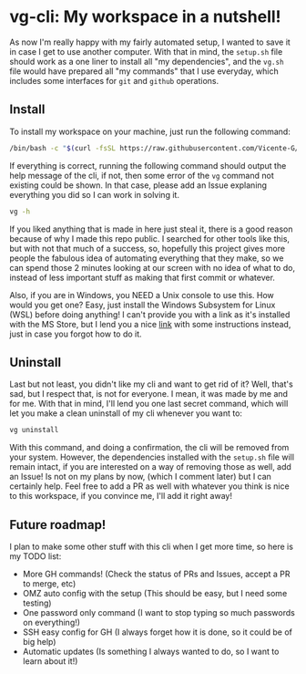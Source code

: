 # vg-cli: My workspace in a nutshell!

As now I'm really happy with my fairly automated setup, I wanted to save it in case I get to use another computer. With that in mind, the `setup.sh` file should work as a one liner to install all "my dependencies", and the `vg.sh` file would have prepared all "my commands" that I use everyday, which includes some interfaces for `git` and `github` operations.

## Install

To install my workspace on your machine, just run the following command:

```sh
/bin/bash -c "$(curl -fsSL https://raw.githubusercontent.com/Vicente-G/vg-cli/main/setup.sh)"
```

If everything is correct, running the following command should output the help message of the cli, if not, then some error of the `vg` command not existing could be shown. In that case, please add an Issue explaning everything you did so I can work in solving it.

```sh
vg -h
```

If you liked anything that is made in here just steal it, there is a good reason because of why I made this repo public. I searched for other tools like this, but with not that much of a success, so, hopefully this project gives more people the fabulous idea of automating everything that they make, so we can spend those 2 minutes looking at our screen with no idea of what to do, instead of less important stuff as making that first commit or whatever. 

Also, if you are in Windows, you NEED a Unix console to use this. How would you get one? Easy, just install the Windows Subsystem for Linux (WSL) before doing anything! I can't provide you with a link as it's installed with the MS Store, but I lend you a nice [link](https://ubuntu.com/tutorials/install-ubuntu-on-wsl2-on-windows-10) with some instructions instead, just in case you forgot how to do it.

## Uninstall

Last but not least, you didn't like my cli and want to get rid of it? Well, that's sad, but I respect that, is not for everyone. I mean, it was made by me and for me. With that in mind, I'll lend you one last secret command, which will let you make a clean uninstall of my cli whenever you want to:

```sh
vg uninstall
```

With this command, and doing a confirmation, the cli will be removed from your system. However, the dependencies installed with the `setup.sh` file will remain intact, if you are interested on a way of removing those as well, add an Issue! Is not on my plans by now, (which I comment later) but I can certainly help. Feel free to add a PR as well with whatever you think is nice to this workspace, if you convince me, I'll add it right away!

## Future roadmap!

I plan to make some other stuff with this cli when I get more time, so here is my TODO list:

* More GH commands! (Check the status of PRs and Issues, accept a PR to merge, etc)
* OMZ auto config with the setup (This should be easy, but I need some testing)
* One password only command (I want to stop typing so much passwords on everything!)
* SSH easy config for GH (I always forget how it is done, so it could be of big help)
* Automatic updates (Is something I always wanted to do, so I want to learn about it!)
